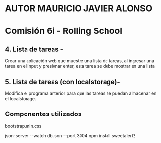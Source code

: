 # AUTOR MAURICIO JAVIER ALONSO

# Comisión 6i - Rolling School


## 4. Lista de tareas -
Crear una aplicación web que muestre una lista de tareas, al ingresar una tarea
en el input y presionar enter, esta tarea se debe mostrar en una lista 

## 5. Lista de tareas (con localstorage)-
Modifica el programa anterior para que las tareas se puedan almacenar en el
localstorage.

## Componentes utilizados

bootstrap.min.css

json-server --watch db.json --port 3004
npm install sweetalert2

